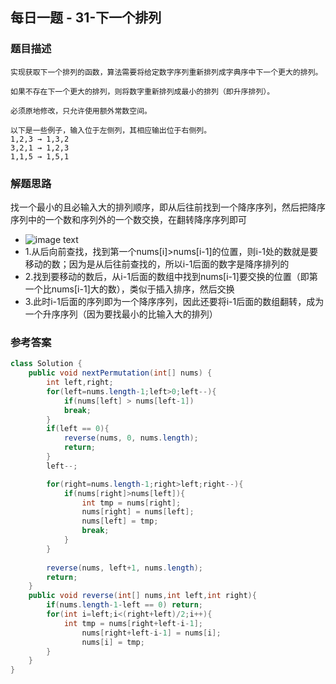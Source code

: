 ## 每日一题 - 31-下一个排列


### 题目描述
```
实现获取下一个排列的函数，算法需要将给定数字序列重新排列成字典序中下一个更大的排列。

如果不存在下一个更大的排列，则将数字重新排列成最小的排列（即升序排列）。

必须原地修改，只允许使用额外常数空间。

以下是一些例子，输入位于左侧列，其相应输出位于右侧列。
1,2,3 → 1,3,2
3,2,1 → 1,2,3
1,1,5 → 1,5,1

```
### 解题思路
找一个最小的且必输入大的排列顺序，即从后往前找到一个降序序列，然后把降序序列中的一个数和序列外的一个数交换，在翻转降序序列即可
* ![image text](https://pic.leetcode-cn.com/1df4ae7eb275ba4ab944521f99c84d782d17df804d5c15e249881bafcf106173-file_1555696082944)
* 1.从后向前查找，找到第一个nums[i]>nums[i-1]的位置，则i-1处的数就是要移动的数；因为是从后往前查找的，所以i-1后面的数字是降序排列的
* 2.找到要移动的数后，从i-1后面的数组中找到nums[i-1]要交换的位置（即第一个比nums[i-1]大的数），类似于插入排序，然后交换
* 3.此时i-1后面的序列即为一个降序序列，因此还要将i-1后面的数组翻转，成为一个升序序列（因为要找最小的比输入大的排列）

### 参考答案

```java
class Solution {
    public void nextPermutation(int[] nums) {
        int left,right;
        for(left=nums.length-1;left>0;left--){
            if(nums[left] > nums[left-1])
            break;
        }
        if(left == 0){
            reverse(nums, 0, nums.length);
            return;
        }
        left--;

        for(right=nums.length-1;right>left;right--){
            if(nums[right]>nums[left]){
                int tmp = nums[right];
                nums[right] = nums[left];
                nums[left] = tmp;
                break;
            }
        }
        
        reverse(nums, left+1, nums.length);
        return;
    }
    public void reverse(int[] nums,int left,int right){
        if(nums.length-1-left == 0) return;
        for(int i=left;i<(right+left)/2;i++){
            int tmp = nums[right+left-i-1];
                nums[right+left-i-1] = nums[i];
                nums[i] = tmp;
        }
    }
}
```
